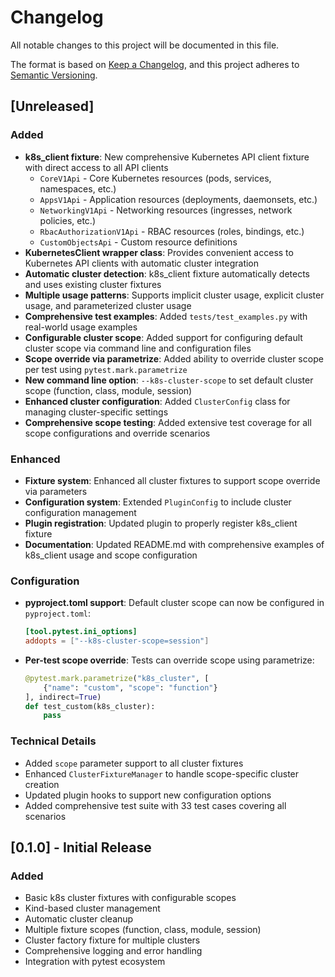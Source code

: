 # Changelog

All notable changes to this project will be documented in this file.

The format is based on [Keep a Changelog](https://keepachangelog.com/en/1.0.0/),
and this project adheres to [Semantic Versioning](https://semver.org/spec/v2.0.0.html).

## [Unreleased]

### Added
- **k8s_client fixture**: New comprehensive Kubernetes API client fixture with direct access to all API clients
  - `CoreV1Api` - Core Kubernetes resources (pods, services, namespaces, etc.)
  - `AppsV1Api` - Application resources (deployments, daemonsets, etc.)
  - `NetworkingV1Api` - Networking resources (ingresses, network policies, etc.)
  - `RbacAuthorizationV1Api` - RBAC resources (roles, bindings, etc.)
  - `CustomObjectsApi` - Custom resource definitions
- **KubernetesClient wrapper class**: Provides convenient access to Kubernetes API clients with automatic cluster integration
- **Automatic cluster detection**: k8s_client fixture automatically detects and uses existing cluster fixtures
- **Multiple usage patterns**: Supports implicit cluster usage, explicit cluster usage, and parameterized cluster usage
- **Comprehensive test examples**: Added `tests/test_examples.py` with real-world usage examples
- **Configurable cluster scope**: Added support for configuring default cluster scope via command line and configuration files
- **Scope override via parametrize**: Added ability to override cluster scope per test using `pytest.mark.parametrize`
- **New command line option**: `--k8s-cluster-scope` to set default cluster scope (function, class, module, session)
- **Enhanced cluster configuration**: Added `ClusterConfig` class for managing cluster-specific settings
- **Comprehensive scope testing**: Added extensive test coverage for all scope configurations and override scenarios

### Enhanced
- **Fixture system**: Enhanced all cluster fixtures to support scope override via parameters
- **Configuration system**: Extended `PluginConfig` to include cluster configuration management
- **Plugin registration**: Updated plugin to properly register k8s_client fixture
- **Documentation**: Updated README.md with comprehensive examples of k8s_client usage and scope configuration

### Configuration
- **pyproject.toml support**: Default cluster scope can now be configured in `pyproject.toml`:
  ```toml
  [tool.pytest.ini_options]
  addopts = ["--k8s-cluster-scope=session"]
  ```
- **Per-test scope override**: Tests can override scope using parametrize:
  ```python
  @pytest.mark.parametrize("k8s_cluster", [
      {"name": "custom", "scope": "function"}
  ], indirect=True)
  def test_custom(k8s_cluster):
      pass
  ```

### Technical Details
- Added `scope` parameter support to all cluster fixtures
- Enhanced `ClusterFixtureManager` to handle scope-specific cluster creation
- Updated plugin hooks to support new configuration options
- Added comprehensive test suite with 33 test cases covering all scenarios

## [0.1.0] - Initial Release

### Added
- Basic k8s cluster fixtures with configurable scopes
- Kind-based cluster management
- Automatic cluster cleanup
- Multiple fixture scopes (function, class, module, session)
- Cluster factory fixture for multiple clusters
- Comprehensive logging and error handling
- Integration with pytest ecosystem
